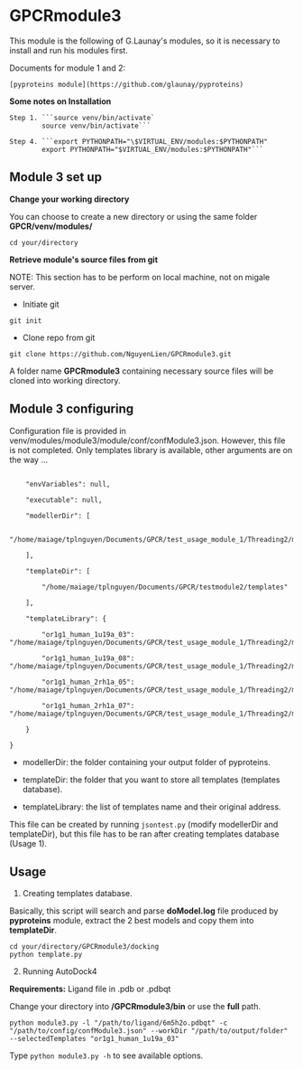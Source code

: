 # GPCRmodule3

This module is the following of G.Launay's modules, so it is necessary to install and run his modules first.

Documents for module 1 and 2:

	[pyproteins module](https://github.com/glaunay/pyproteins)
	
**Some notes on Installation**

	Step 1. ```source venv/bin/activate`
			source venv/bin/activate```
			
	Step 4. ```export PYTHONPATH="\$VIRTUAL_ENV/modules:$PYTHONPATH"
			export PYTHONPATH="$VIRTUAL_ENV/modules:$PYTHONPATH"```

## Module 3 set up

**Change your working directory**

You can choose to create a new directory or using the same folder **GPCR/venv/modules/**

`cd your/directory`

**Retrieve module's source files from git**

NOTE: This section has to be perform on local machine, not on migale server.

* Initiate git

`git init`

* Clone repo from git

`git clone https://github.com/NguyenLien/GPCRmodule3.git`

A folder name **GPCRmodule3** containing necessary source files will be cloned into working directory.

## Module 3 configuring

Configuration file is provided in venv/modules/module3/module/conf/confModule3.json.
However, this file is not completed. Only templates library is available, other arguments are on the way ...
```{

    "envVariables": null, 
    
    "executable": null, 
    
    "modellerDir": [
    
        "/home/maiage/tplnguyen/Documents/GPCR/test_usage_module_1/Threading2/models"
        
    ], 
    
    "templateDir": [
    
        "/home/maiage/tplnguyen/Documents/GPCR/testmodule2/templates"
        
    ], 
    
    "templateLibrary": {
    
        "or1g1_human_1u19a_03": "/home/maiage/tplnguyen/Documents/GPCR/test_usage_module_1/Threading2/models/hhAlign_1/OR1G1_HUMAN.B99990003.pdb", 
        
        "or1g1_human_1u19a_08": "/home/maiage/tplnguyen/Documents/GPCR/test_usage_module_1/Threading2/models/hhAlign_1/OR1G1_HUMAN.B99990008.pdb", 
        
        "or1g1_human_2rh1a_05": "/home/maiage/tplnguyen/Documents/GPCR/test_usage_module_1/Threading2/models/hhAlign_0/OR1G1_HUMAN.B99990005.pdb", 
        
        "or1g1_human_2rh1a_07": "/home/maiage/tplnguyen/Documents/GPCR/test_usage_module_1/Threading2/models/hhAlign_0/OR1G1_HUMAN.B99990007.pdb"
        
    }
    
}
```
* modellerDir: the folder containing your output folder of pyproteins.

* templateDir: the folder that you want to store all templates (templates database).

* templateLibrary: the list of templates name and their original address.

This file can be created by running `jsontest.py` (modify modellerDir and templateDir), but this file has to be ran after creating templates database (Usage 1).

## Usage

1. Creating templates database.

Basically, this script will search and parse **doModel.log** file produced by **pyproteins** module, extract the 2 best models and copy them into **templateDir**.

```
cd your/directory/GPCRmodule3/docking
python template.py
```

2. Running AutoDock4

**Requirements:** Ligand file in .pdb or .pdbqt

Change your directory into **/GPCRmodule3/bin** or use the **full** path.

```
python module3.py -l "/path/to/ligand/6m5h2o.pdbqt" -c "/path/to/config/confModule3.json" --workDir "/path/to/output/folder" --selectedTemplates "or1g1_human_1u19a_03"
```

Type `python module3.py -h` to see available options.

